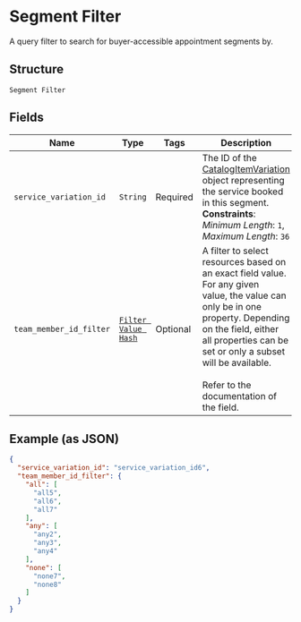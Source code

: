 
# Segment Filter

A query filter to search for buyer-accessible appointment segments by.

## Structure

`Segment Filter`

## Fields

| Name | Type | Tags | Description |
|  --- | --- | --- | --- |
| `service_variation_id` | `String` | Required | The ID of the [CatalogItemVariation](entity:CatalogItemVariation) object representing the service booked in this segment.<br>**Constraints**: *Minimum Length*: `1`, *Maximum Length*: `36` |
| `team_member_id_filter` | [`Filter Value Hash`](../../doc/models/filter-value.md) | Optional | A filter to select resources based on an exact field value. For any given<br>value, the value can only be in one property. Depending on the field, either<br>all properties can be set or only a subset will be available.<br><br>Refer to the documentation of the field. |

## Example (as JSON)

```json
{
  "service_variation_id": "service_variation_id6",
  "team_member_id_filter": {
    "all": [
      "all5",
      "all6",
      "all7"
    ],
    "any": [
      "any2",
      "any3",
      "any4"
    ],
    "none": [
      "none7",
      "none8"
    ]
  }
}
```

